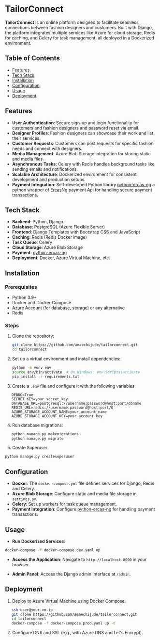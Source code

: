 # TailorConnect

**TailorConnect** is an online platform designed to facilitate seamless connections between fashion designers and customers. Built with Django, the platform integrates multiple services like Azure for cloud storage, Redis for caching, and Celery for task management, all deployed in a Dockerized environment.

## Table of Contents

- [Features](#features)
- [Tech Stack](#tech-stack)
- [Installation](#installation)
- [Configuration](#configuration)
- [Usage](#usage)
- [Deployment](#deployment)

## Features

- **User Authentication**: Secure sign-up and login functionality for customers and fashion designers and password reset via email.
- **Designer Profiles**: Fashion designers can showcase their work and list their services.
- **Customer Requests**: Customers can post requests for specific fashion needs and connect with designers.
- **Media Management**: Azure Blob Storage integration for storing static and media files.
- **Asynchronous Tasks**: Celery with Redis handles background tasks like sending emails and notifications.
- **Scalable Architecture**: Dockerized environment for consistent development and production setups.
- **Payment Integration**: Self-developed Python library [python-ercas-ng](https://pypi.org/project/python-ercas-ng/1.0.0/) a python wrapper of [ErcasNg](https://docs.ercaspay.com/) payment Api for handling secure payment transactions.

## Tech Stack

- **Backend**: Python, Django
- **Database**: PostgreSQL (Azure Flexible Server)
- **Frontend**: Django Templates with Bootstrap CSS and JavaScript
- **Caching**: Redis (Redis Docker image)
- **Task Queue**: Celery
- **Cloud Storage**: Azure Blob Storage
- **Payment**: [python-ercas-ng](https://pypi.org/project/python-ercas-ng/1.0.0/)
- **Deployment**: Docker, Azure Virtual Machine, etc.

## Installation

### Prerequisites

- Python 3.9+
- Docker and Docker Compose
- Azure Account (for database, storage) or any alternative
- Redis
### Steps

1. Clone the repository:
   ```bash
   git clone https://github.com/amaechijude/tailorconnect.git
   cd tailorconnect
   ```

2. Set up a virtual environment and install dependencies:
   ```bash
   python -m venv env
   source env/bin/activate  # On Windows: env\Scripts\activate
   pip install -r requirements.txt
   ```

3. Create a `.env` file and configure it with the following variables:
```env
   DEBUG=True
   SECRET_KEY=your_secret_key
   DATABASE_URL=postgresql://username:password@host:port/dbname
   REDIS_URL=redis://username:password@host:port/0
   AZURE_STORAGE_ACCOUNT_NAME=your_account_name
   AZURE_STORAGE_ACCOUNT_KEY=your_account_key
   ```

4. Run database migrations:
```bash
   python manage.py makemigrations
   python manage.py migrate
   ```

5. Create Superuser
```bash
python manage.py createsuperuser
```

## Configuration

- **Docker**: The `docker-compose.yml` file defines services for Django, Redis and Celery.
- **Azure Blob Storage**: Configure static and media file storage in `settings.py`.
- **Celery**: Set up workers for task queue management.
- **Payment Integration**: Configure [python-ercas-ng](https://pypi.org/project/python-ercas-ng/1.0.0/) for handling payment transactions.

## Usage

- **Run Dockerized Services**:
```bash
docker-compose -f docker-compose.dev.yaml up
```

- **Access the Application**:
  Navigate to `http://localhost:8000` in your browser.

- **Admin Panel**:
  Access the Django admin interface at `/admin`.

## Deployment

1. Deploy to Azure Virtual Machine using Docker Compose.
```bash
   ssh user@your-vm-ip
   git clone https://github.com/amaechijude/tailorconnect.git
   cd tailorconnect
   docker-compose -f docker-compose.prod.yaml up -d
   ```

2. Configure DNS and SSL (e.g., with Azure DNS and Let's Encrypt).
